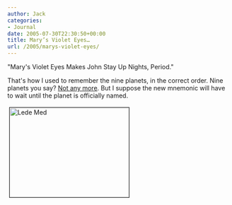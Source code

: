 ```yaml
---
author: Jack
categories:
- Journal
date: 2005-07-30T22:30:50+00:00
title: Mary’s Violet Eyes…
url: /2005/marys-violet-eyes/
---
```


"Mary's Violet Eyes Makes John Stay Up Nights, Period."

That's how I used to remember the nine planets, in the correct order. Nine planets you say? [Not any more][1]. But I suppose the new mnemonic will have to wait until the planet is officially named.

<img src="/files/lede_med.jpg" height="203" width="270" border="1" hspace="4" vspace="4" alt="Lede Med" />

 [1]: http://science.nasa.gov/headlines/y2005/29jul_planetx.htm?list39638
